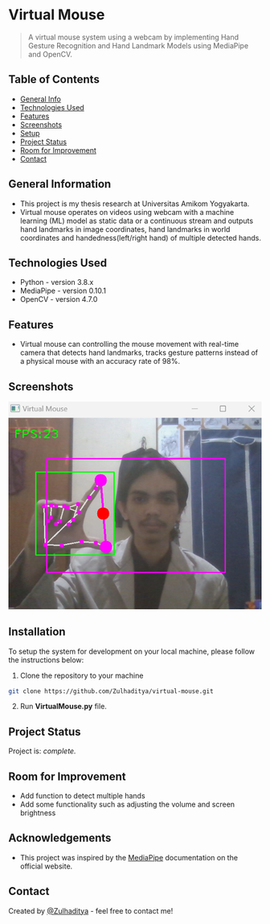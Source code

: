 # Virtual Mouse

> A virtual mouse system using a webcam by implementing Hand Gesture Recognition and Hand Landmark Models using MediaPipe and OpenCV.

## Table of Contents

- [General Info](#general-information)
- [Technologies Used](#technologies-used)
- [Features](#features)
- [Screenshots](#screenshots)
- [Setup](#setup)
- [Project Status](#project-status)
- [Room for Improvement](#room-for-improvement)
- [Contact](#contact)

## General Information

- This project is my thesis research at Universitas Amikom Yogyakarta.
- Virtual mouse operates on videos using webcam with a machine learning (ML) model as static data or a continuous stream and outputs hand landmarks in image coordinates, hand landmarks in world coordinates and handedness(left/right hand) of multiple detected hands.

## Technologies Used

- Python - version 3.8.x
- MediaPipe - version 0.10.1
- OpenCV - version 4.7.0

## Features

- Virtual mouse can controlling the mouse movement with real-time camera that detects hand landmarks, tracks gesture patterns instead of a physical mouse with an accuracy rate of 98%.

## Screenshots

![Example screenshot](./virtual-mouse.png)

## Installation

To setup the system for development on your local machine, please follow the instructions below:
1. Clone the repository to your machine
```bash
git clone https://github.com/Zulhaditya/virtual-mouse.git
```
2. Run **VirtualMouse.py** file.

## Project Status

Project is: _complete._ <!-- / _complete_ / _no longer being worked on_. reason ? -->

## Room for Improvement

- Add function to detect multiple hands
- Add some functionality such as adjusting the volume and screen brightness

## Acknowledgements

- This project was inspired by the [MediaPipe](https://developers.google.com/mediapipe/) documentation on the official website.

## Contact

Created by [@Zulhaditya](https://zulhaditya.vercel.app) - feel free to contact me!
